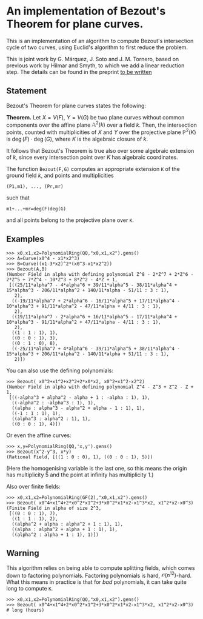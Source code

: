 

# An implementation of Bezout's Theorem for plane curves.

This is an implementation of an algorithm to compute Bezout's intersection cycle of two curves, using Euclid's algorithm to first reduce the problem.

This is joint work by G. Márquez, J. Soto and J. M. Tornero, based on previous work by Hilmar and Smyth, to which we add a linear reduction step. The details can be found in the preprint [to be written]()


<!--
@article{HS2010,
  title    = "Euclid Meets Bezout: Intersecting Algebraic Plane Curves with the Euclidean Algorithm",
  author   = "Jan Hilmar and Chris Smyth",
  year     = "2010",
  doi      = "10.4169/000298910X480090",
  journal  = "American mathematical monthly",
  volume   = "117",
  number   = "3",
  pages    = "250--260",
  issn     = "0002-9890",
}
-->



## Statement

Bezout's Theorem for plane curves states the following:


**Theorem.** Let $X=V(F)$, $Y=V(G)$ be two plane curves without common components over the affine plane $\mathbb{A}^{2}(k)$ over a field $k$. Then, the intersection points, counted with multiplicities of $X$ and $Y$ over the projective plane $\mathbb{P}^{2}(K)$ is $\deg(F)\cdot \deg(G)$, where $K$ is the algebraic closure of $k$.


It follows that Bezout's Theorem is true also over some algebraic extension of $k$, since every intersection point over $K$ has algebraic coordinates.

The function `Bezout(F,G)` computes an appropriate extension `K` of the ground field $k$, and points and multiplicities

    (P1,m1), ..., (Pr,mr)

such that

    m1+...+mr=deg(F)deg(G)
   
and all points belong to the projective plane over `K`.

## Examples

    >>> x0,x1,x2=PolynomialRing(QQ,"x0,x1,x2").gens()
    >>> A=Curve(x0^4 - x1*x2^3)
    >>> B=Curve((x1-3*x2)^2*(x0^3-x1*x2^2))
    >>> Bezout(A,B)
    (Number Field in alpha with defining polynomial Z^8 - 2*Z^7 + 2*Z^6 - 2*Z^5 + 7*Z^4 - 10*Z^3 + 8*Z^2 - 4*Z + 1,
     [((25/11*alpha^7 - 4*alpha^6 + 39/11*alpha^5 - 38/11*alpha^4 + 15*alpha^3 - 206/11*alpha^2 + 140/11*alpha - 51/11 : 3 : 1),
       2),
      ((-19/11*alpha^7 + 2*alpha^6 - 16/11*alpha^5 + 17/11*alpha^4 - 10*alpha^3 + 91/11*alpha^2 - 47/11*alpha + 4/11 : 3 : 1),
       2),
      ((19/11*alpha^7 - 2*alpha^6 + 16/11*alpha^5 - 17/11*alpha^4 + 10*alpha^3 - 91/11*alpha^2 + 47/11*alpha - 4/11 : 3 : 1),
       2),
      ((1 : 1 : 1), 1),
      ((0 : 0 : 1), 3),
      ((0 : 1 : 0), 8),
      ((-25/11*alpha^7 + 4*alpha^6 - 39/11*alpha^5 + 38/11*alpha^4 - 15*alpha^3 + 206/11*alpha^2 - 140/11*alpha + 51/11 : 3 : 1),
       2)])

You can also use the defining polynomials: 

    >>> Bezout( x0^2+x1^2+x2^2+2*x0*x2, x0^2+x1^2-x2^2)
    (Number Field in alpha with defining polynomial Z^4 - Z^3 + Z^2 - Z + 1,
     [((-alpha^3 + alpha^2 - alpha + 1 : -alpha : 1), 1),
      ((-alpha^2 : -alpha^3 : 1), 1),
      ((alpha : alpha^3 - alpha^2 + alpha - 1 : 1), 1),
      ((-1 : 1 : 1), 1),
      ((alpha^3 : alpha^2 : 1), 1),
      ((0 : 0 : 1), 4)])
      

Or even the affine curves:

    >>> x,y=PolynomialRing(QQ,'x,y').gens()
    >>> Bezout(x^2-y^3, x*y)
    (Rational Field, [((1 : 0 : 0), 1), ((0 : 0 : 1), 5)])
    
(Here the homogenising variable is the last one, so this means the origin has multiplicity 5 and the point at infinity has multiplicity 1.)

Also over finite fields:

    >>> x0,x1,x2=PolynomialRing(GF(2),"x0,x1,x2").gens()
    >>> Bezout( x0^4+x1^4+2*x0^2*x1^2+3*x0^2*x1*x2-x1^3*x2, x1^2*x2-x0^3) 
    (Finite Field in alpha of size 2^3,
     [((0 : 0 : 1), 7),
      ((1 : 1 : 1), 2),
      ((alpha^2 + alpha : alpha^2 + 1 : 1), 1),
      ((alpha : alpha^2 + alpha + 1 : 1), 1),
      ((alpha^2 : alpha + 1 : 1), 1)])

## Warning

This algorithm relies on being able to compute splitting fields, which comes down to factoring polynomials. Factoring polynomials is hard, $\mathcal{O}(n^{12})$-hard. What this means in practice is that for *bad* polynomials, it can take quite long to compute `K`.

    >>> x0,x1,x2=PolynomialRing(QQ,"x0,x1,x2").gens()
    >>> Bezout( x0^4+x1^4+2*x0^2*x1^2+3*x0^2*x1*x2-x1^3*x2, x1^2*x2-x0^3) # long (hours)






